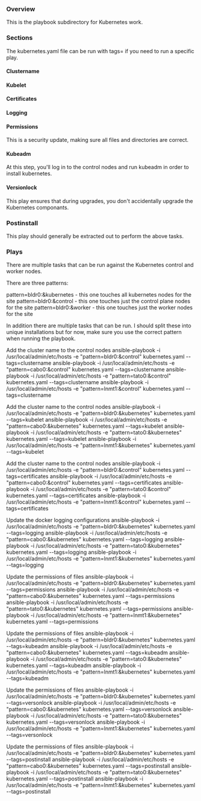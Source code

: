 ### Overview

This is the playbook subdirectory for Kubernetes work.


### Sections

The kubernetes.yaml file can be run with tags= if you need to run a specific play.


#### Clustername



#### Kubelet




#### Certificates




#### Logging



#### Permissions

This is a security update, making sure all files and directories are correct.


#### Kubeadm

At this step, you'll log in to the control nodes and run kubeadm in order to install kubernetes.


#### Versionlock

This play ensures that during upgrades, you don't accidentally upgrade the Kubernetes componants.


### Postinstall

This play should generally be extracted out to perform the above tasks.



### Plays

There are multiple tasks that can be run against the Kubernetes control and worker nodes.

There are three patterns:

  pattern=bldr0:&kubernetes - this one touches all kubernetes nodes for the site
  pattern=bldr0:&control - this one touches just the control plane nodes for the site
  pattern=bldr0:&worker - this one touches just the worker nodes for the site

In addition there are multiple tasks that can be run. I should split these into unique installations but for now, make sure you use the correct pattern when running the playbook.


Add the cluster name to the control nodes
        ansible-playbook -i /usr/local/admin/etc/hosts -e "pattern=bldr0:&control" kubernetes.yaml --tags=clustername
        ansible-playbook -i /usr/local/admin/etc/hosts -e "pattern=cabo0:&control" kubernetes.yaml --tags=clustername
        ansible-playbook -i /usr/local/admin/etc/hosts -e "pattern=tato0:&control" kubernetes.yaml --tags=clustername
        ansible-playbook -i /usr/local/admin/etc/hosts -e "pattern=lnmt1:&control" kubernetes.yaml --tags=clustername

Add the cluster name to the control nodes
        ansible-playbook -i /usr/local/admin/etc/hosts -e "pattern=bldr0:&kubernetes" kubernetes.yaml --tags=kubelet
        ansible-playbook -i /usr/local/admin/etc/hosts -e "pattern=cabo0:&kubernetes" kubernetes.yaml --tags=kubelet
        ansible-playbook -i /usr/local/admin/etc/hosts -e "pattern=tato0:&kubernetes" kubernetes.yaml --tags=kubelet
        ansible-playbook -i /usr/local/admin/etc/hosts -e "pattern=lnmt1:&kubernetes" kubernetes.yaml --tags=kubelet

Add the cluster name to the control nodes
        ansible-playbook -i /usr/local/admin/etc/hosts -e "pattern=bldr0:&control" kubernetes.yaml --tags=certificates
        ansible-playbook -i /usr/local/admin/etc/hosts -e "pattern=cabo0:&control" kubernetes.yaml --tags=certificates
        ansible-playbook -i /usr/local/admin/etc/hosts -e "pattern=tato0:&control" kubernetes.yaml --tags=certificates
        ansible-playbook -i /usr/local/admin/etc/hosts -e "pattern=lnmt1:&control" kubernetes.yaml --tags=certificates

Update the docker logging configurations
        ansible-playbook -i /usr/local/admin/etc/hosts -e "pattern=bldr0:&kubernetes" kubernetes.yaml --tags=logging
        ansible-playbook -i /usr/local/admin/etc/hosts -e "pattern=cabo0:&kubernetes" kubernetes.yaml --tags=logging
        ansible-playbook -i /usr/local/admin/etc/hosts -e "pattern=tato0:&kubernetes" kubernetes.yaml --tags=logging
        ansible-playbook -i /usr/local/admin/etc/hosts -e "pattern=lnmt1:&kubernetes" kubernetes.yaml --tags=logging

Update the permissions of files
        ansible-playbook -i /usr/local/admin/etc/hosts -e "pattern=bldr0:&kubernetes" kubernetes.yaml --tags=permissions
        ansible-playbook -i /usr/local/admin/etc/hosts -e "pattern=cabo0:&kubernetes" kubernetes.yaml --tags=permissions
        ansible-playbook -i /usr/local/admin/etc/hosts -e "pattern=tato0:&kubernetes" kubernetes.yaml --tags=permissions
        ansible-playbook -i /usr/local/admin/etc/hosts -e "pattern=lnmt1:&kubernetes" kubernetes.yaml --tags=permissions

Update the permissions of files
        ansible-playbook -i /usr/local/admin/etc/hosts -e "pattern=bldr0:&kubernetes" kubernetes.yaml --tags=kubeadm
        ansible-playbook -i /usr/local/admin/etc/hosts -e "pattern=cabo0:&kubernetes" kubernetes.yaml --tags=kubeadm
        ansible-playbook -i /usr/local/admin/etc/hosts -e "pattern=tato0:&kubernetes" kubernetes.yaml --tags=kubeadm
        ansible-playbook -i /usr/local/admin/etc/hosts -e "pattern=lnmt1:&kubernetes" kubernetes.yaml --tags=kubeadm

Update the permissions of files
        ansible-playbook -i /usr/local/admin/etc/hosts -e "pattern=bldr0:&kubernetes" kubernetes.yaml --tags=versonlock
        ansible-playbook -i /usr/local/admin/etc/hosts -e "pattern=cabo0:&kubernetes" kubernetes.yaml --tags=versonlock
        ansible-playbook -i /usr/local/admin/etc/hosts -e "pattern=tato0:&kubernetes" kubernetes.yaml --tags=versonlock
        ansible-playbook -i /usr/local/admin/etc/hosts -e "pattern=lnmt1:&kubernetes" kubernetes.yaml --tags=versonlock

Update the permissions of files
        ansible-playbook -i /usr/local/admin/etc/hosts -e "pattern=bldr0:&kubernetes" kubernetes.yaml --tags=postinstall
        ansible-playbook -i /usr/local/admin/etc/hosts -e "pattern=cabo0:&kubernetes" kubernetes.yaml --tags=postinstall
        ansible-playbook -i /usr/local/admin/etc/hosts -e "pattern=tato0:&kubernetes" kubernetes.yaml --tags=postinstall
        ansible-playbook -i /usr/local/admin/etc/hosts -e "pattern=lnmt1:&kubernetes" kubernetes.yaml --tags=postinstall

